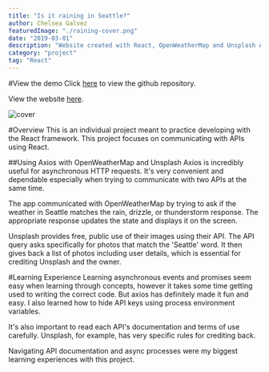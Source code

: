 ```yaml
---
title: "Is it raining in Seattle?"
author: Chelsea Galvez
featuredImage: "./raining-cover.png"
date: "2019-03-01"
description: "Website created with React, OpenWeatherMap and Unsplash API"
category: "project"
tag: "React"
---
```


#View the demo
Click [here](https://github.com/galvc/isitraining-inseattle) to view the github repository.

View the website [here](https://is-it-raining-in-seattle.netlify.com/).

![cover](./ii-1.png)

#Overview
This is an individual project meant to practice developing with the React framework.
This project focuses on communicating with APIs using React.

##Using Axios with OpenWeatherMap and Unsplash
Axios is incredibly useful for asynchronous HTTP requests. It's very convenient and dependable especially when trying to communicate with two APIs at the same time.

The app communicated with OpenWeatherMap by trying to ask if the weather in Seattle matches the rain, drizzle, or thunderstorm response. The appropriate response updates the state and displays it on the screen.

Unsplash provides free, public use of their images using their API. The API query asks specifically for photos that match the 'Seattle' word. It then gives back a list of photos including user details, which is essential for crediting Unsplash and the owner.

#Learning Experience
Learning asynchronous events and promises seem easy when learning through concepts, however it takes some time getting used to writing the correct code. But axios has definitely made it fun and easy. I also learned how to hide API keys using process environment variables.

It's also important to read each API's documentation and terms of use carefully. Unsplash, for example, has very specific rules for crediting back.

Navigating API documentation and async processes were my biggest learning experiences with this project.
